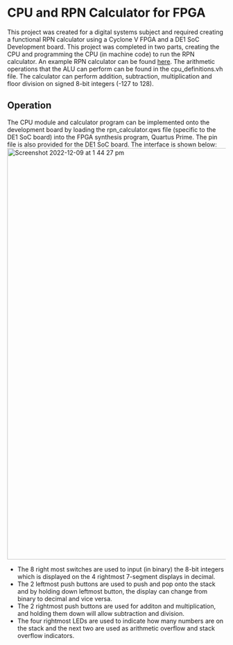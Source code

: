 # CPU and RPN Calculator for FPGA
This project was created for a digital systems subject and required creating a functional RPN calculator using a Cyclone V FPGA and a DE1 SoC Development board. This project was completed in two parts, creating the CPU and programming the CPU (in machine code) to run the RPN calculator. An example RPN calculator can be found [here](http://www.alcula.com/calculators/rpn/). The arithmetic operations that the ALU can perform can be found in the cpu_definitions.vh file. The calculator can perform addition, subtraction, multiplication and floor division on signed 8-bit integers (-127 to 128).
## Operation
The CPU module and calculator program can be implemented onto the development board by loading the rpn_calculator.qws file (specific to the DE1 SoC board) into the FPGA synthesis program, Quartus Prime. The pin file is also provided for the DE1 SoC board. The interface is shown below:
<img width="948" alt="Screenshot 2022-12-09 at 1 44 27 pm" src="https://user-images.githubusercontent.com/87408805/206970008-ab64bceb-c6c1-47d8-bc7a-bf3a56dc7121.png">

- The 8 right most switches are used to input (in binary) the 8-bit integers which is displayed on the 4 rightmost 7-segment displays in decimal. 
- The 2 leftmost push buttons are used to push and pop onto the stack and by holding down leftmost button, the display can change from binary to decimal and vice versa. 
- The 2 rightmost push buttons are used for additon and multiplication, and holding them down will allow subtraction and division.
- The four rightmost LEDs are used to indicate how many numbers are on the stack and the next two are used as arithmetic overflow and stack overflow indicators.
